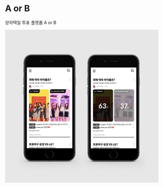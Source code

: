# A or B
양자택일 투표 플랫폼 A or B  

![Home UI](https://github.com/HyunSangHan/a-or-b-ugc/blob/master/docs/mockup.png)